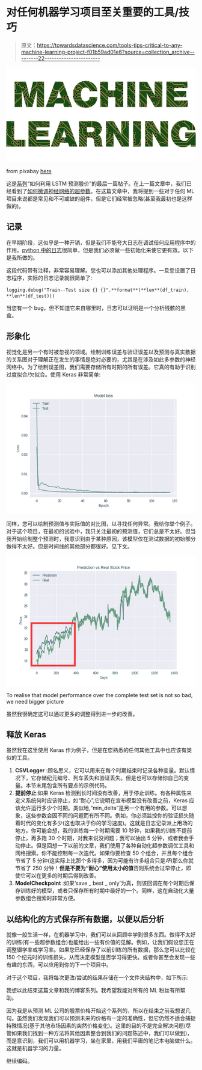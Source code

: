 # 对任何机器学习项目至关重要的工具/技巧

> 原文：<https://towardsdatascience.com/tools-tips-critical-to-any-machine-learning-project-f01b59ad01e6?source=collection_archive---------22----------------------->

![](img/782579722fdafe395aa6267d14c9fad0.png)

from pixabay [here](https://pixabay.com/vectors/a-i-ai-anatomy-2729781/)

这是[系列](https://medium.com/@asutoshnayak/predicting-stock-price-with-lstm-13af86a74944)“如何利用 LSTM 预测股价”的最后一篇帖子。在上一篇文章中，我们已经看到了[如何微调神经网络的超参数](https://medium.com/@asutoshnayak/finding-the-right-architecture-for-neural-network-b0439efa4587)。在这篇文章中，我将提到一些对于任何 ML 项目来说都是常见和不可或缺的组件，但是它们经常被忽略(甚至我最初也是这样做的)。

## 记录

在早期阶段，这似乎是一种开销，但是我们不能夸大日志在调试任何应用程序中的作用。[python 中的日志](https://docs.python.org/3/library/logging.html)很简单，但是我们必须做一些初始化来使它更有效。以下是我所做的。

这段代码带有注释，非常容易理解。您也可以添加其他处理程序。一旦您设置了日志程序，实际的日志记录就很简单了:

```
logging.debug("Train--Test size {} {}".**format**(**len**(df_train), **len**(df_test)))
```

当您有一个 bug，但不知道它来自哪里时，日志可以证明是一个分析残骸的黑盒。

## 形象化

视觉化是另一个有时被忽视的领域。绘制训练误差与验证误差以及预测与真实数据的关系图对于理解正在发生的事情是绝对必要的，尤其是在涉及如此多参数的神经网络中。为了绘制误差图，我们需要存储所有时期的所有误差。它真的有助于识别过度拟合/欠拟合。使用 Keras 非常简单:

![](img/a0f9088a2b65e23aacfde37040e08e56.png)

同样，您可以绘制预测值与实际值的对比图，以寻找任何异常。我给你举个例子。对于这个项目，在最初的试验中，我只关注最初的预测值，它们总是不太好。但当我开始绘制整个预测时，我意识到由于某种原因，该模型仅在测试数据的初始部分做得不太好。但是时间线的其他部分都很好。见下文。

![](img/740b751e83c6a305ec167f7580111664.png)

To realise that model performance over the complete test set is not so bad, we need bigger picture

虽然我很确定这可以通过更多的调整得到进一步的改善。

## 释放 Keras

虽然我在这里使用 Keras 作为例子，但是在您熟悉的任何其他工具中也应该有类似的工具。

1.  **CSVLogger** :顾名思义，它可以用来在每个时期结束时记录各种变量。默认情况下，它存储纪元编号、列车丢失和验证丢失。但是也可以存储你自己的变量。本节末尾包含所有要点的示例代码。
2.  **提前停止**:如果 Keras 检测到长时间没有改善，用于停止训练。有各种属性来定义系统何时应该停止，如“耐心”,它说明在宣布模型没有改善之前，Keras 应该允许运行多少个时期。类似地,“min_delta”是另一个有用的参数。可以想象，这些参数会因不同的问题而有所不同。例如，你必须监控你的验证损失随着时代的变化有多少(这也取决于你的学习速度)。这就是日志记录派上用场的地方。你可能会想，我的训练每一个时期需要 10 秒钟，如果我的训练不提前停止，再多跑 30 个时期，对我来说没问题；我可以抽出 5 分钟，或者我会手动停止。但是回想一下以前的文章，我们使用了各种自动化超参数调优工具和网格搜索。你不能控制每一次迭代。如果你要检查 50 个组合，并且每个组合节省了 5 分钟(这实际上比那个多得多，因为可能有许多组合只是*坏*)那么你就节省了 250 分钟！**但是不要为“耐心”使用太小的值**否则系统会过早停止，即使它可以在更多的时期后得到改善。
3.  **ModelCheckpoint** :如果‘save _ best _ only’为真，则该回调在每个时期后保存训练好的模型，或者只保存所有时期中最好的一个。同样，这在自动化大量参数组合搜索时非常方便。

## 以结构化的方式保存所有数据，以便以后分析

就像一般生活一样，在机器学习中，我们可以从回顾中学到很多东西。做得不太好的训练(有一些超参数组合)也能给出一些有价值的见解。例如，让我们假设您正在调整辍学率或学习率。如果您已经保存了以前训练的所有数据，那么您可以比较在 150 个纪元时的训练损失，从而决定模型是否学习得更快。或者你甚至会发现一些有趣的东西，可以应用到你的下一个项目中。

对于这个项目，我将每次更改/尝试的结果存储在一个文件夹结构中，如下所示:

我想以此结束这篇文章和我的博客系列。我希望我能对所有的 ML 粉丝有所帮助。

因为我是从预测 ML 公司的股票价格开始这个系列的，所以在结束之前我想说几句。虽然我们发现我们可以预测未来的价格有一定的准确性，但它仍然不适合捕捉特殊情况(基于其他市场因素的突然价格变化)。这里的目的不是完全解决问题(尽管如果我们找到一种方法将其他因素整合到我们的问题陈述中，我们可以做到)，而是意识到，我们可以用机器学习，坐在家里，用我们平庸的笔记本电脑做什么。这就是机器学习的力量。

继续编码。
